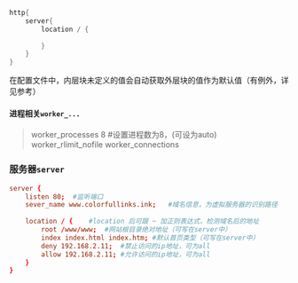 ```java
http{
    server{
        location / {
        
        }
    }
}
```
在配置文件中，内层块未定义的值会自动获取外层块的值作为默认值（有例外，详见参考）

#### 进程相关`worker_...`
>worker_processes 8 #设置进程数为8，(可设为auto)
>worker_rlimit_nofile
>worker_connections
### 服务器`server`
```conf
server {
    listen 80;  #监听端口
    sever_name www.colorfullinks.ink;   #域名信息，为虚拟服务器的识别路径
    
    location / {    #location 后可跟 ~ 加正则表达式，检测域名后的地址
        root /www/www;  #网站根目录绝对地址（可写在server中）
        index index.html index.htm; #默认首页类型（可写在server中）
        deny 192.168.2.11;  #禁止访问的ip地址，可为all
        allow 192.168.2.11; #允许访问的ip地址，可为all
    }
}
```